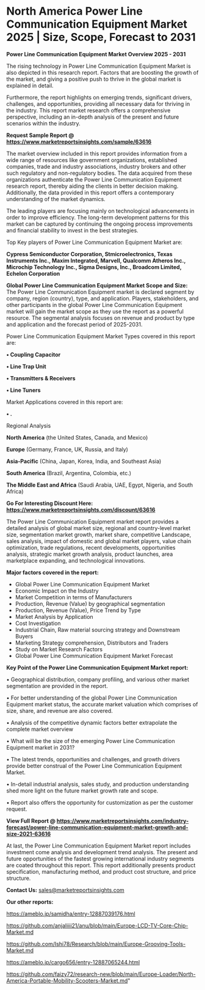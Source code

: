 # North America Power Line Communication Equipment Market 2025 | Size, Scope, Forecast to 2031

<Strong> Power Line Communication Equipment Market Overview 2025 - 2031</strong>

The rising technology in Power Line Communication Equipment Market is also depicted in this research report. Factors that are boosting the growth of the market, and giving a positive push to thrive in the global market is explained in detail.

Furthermore, the report highlights on emerging trends, significant drivers, challenges, and opportunities, providing all necessary data for thriving in the industry. This report market research offers a comprehensive perspective, including an in-depth analysis of the present and future scenarios within the industry.

<strong>Request Sample Report @ <a href=https://www.marketreportsinsights.com/sample/63616>https://www.marketreportsinsights.com/sample/63616</a></strong>

The market overview included in this report provides information from a wide range of resources like government organizations, established companies, trade and industry associations, industry brokers and other such regulatory and non-regulatory bodies. The data acquired from these organizations authenticate the Power Line Communication Equipment research report, thereby aiding the clients in better decision making. Additionally, the data provided in this report offers a contemporary understanding of the market dynamics.

The leading players are focusing mainly on technological advancements in order to improve efficiency. The long-term development patterns for this market can be captured by continuing the ongoing process improvements and financial stability to invest in the best strategies.

Top Key players of Power Line Communication Equipment Market are:

<strong>Cypress Semiconductor Corporation, Stmicroelectronics, Texas Instruments Inc., Maxim Integrated, Marvell, Qualcomm Atheros Inc., Microchip Technology Inc., Sigma Designs, Inc., Broadcom Limited, Echelon Corporation</strong>

<strong><b>Global Power Line Communication Equipment Market Scope and Size:</b></strong>
The Power Line Communication Equipment market is declared segment by company, region (country), type, and application. Players, stakeholders, and other participants in the global Power Line Communication Equipment market will gain the market scope as they use the report as a powerful resource. The segmental analysis focuses on revenue and product by type and application and the forecast period of 2025-2031.

Power Line Communication Equipment Market Types covered in this report are:

<strong>• Coupling Capacitor

• Line Trap Unit

• Transmitters & Receivers

• Line Tuners</strong>

Market Applications covered in this report are:

<strong>• .</strong> 

Regional Analysis

<strong>North America</strong> (the United States, Canada, and Mexico)

<strong>Europe</strong> (Germany, France, UK, Russia, and Italy)

<strong>Asia-Pacific</strong> (China, Japan, Korea, India, and Southeast Asia)

<strong>South America</strong> (Brazil, Argentina, Colombia, etc.)

<strong>The Middle East and Africa</strong> (Saudi Arabia, UAE, Egypt, Nigeria, and South Africa)

<strong>Go For Interesting Discount Here: <a href=https://www.marketreportsinsights.com/discount/63616>https://www.marketreportsinsights.com/discount/63616</a></strong>

The Power Line Communication Equipment market report provides a detailed analysis of global market size, regional and country-level market size, segmentation market growth, market share, competitive Landscape, sales analysis, impact of domestic and global market players, value chain optimization, trade regulations, recent developments, opportunities analysis, strategic market growth analysis, product launches, area marketplace expanding, and technological innovations.

<strong><b>Major factors covered in the report:</b></strong>
<ul>
  <li>Global Power Line Communication Equipment Market </li>
  <li>Economic Impact on the Industry</li>
  <li>Market Competition in terms of Manufacturers</li>
  <li>Production, Revenue (Value) by geographical segmentation</li>
  <li>Production, Revenue (Value), Price Trend by Type</li>
  <li>Market Analysis by Application</li>
  <li>Cost Investigation</li>
  <li>Industrial Chain, Raw material sourcing strategy and Downstream Buyers</li>
  <li>Marketing Strategy comprehension, Distributors and Traders</li>
  <li>Study on Market Research Factors</li>
  <li>Global Power Line Communication Equipment Market Forecast</li>
</ul>

<strong><b>Key Point of the Power Line Communication Equipment Market report:</b></strong>

• Geographical distribution, company profiling, and various other market segmentation are provided in the report.

• For better understanding of the global Power Line Communication Equipment market status, the accurate market valuation which comprises of size, share, and revenue are also covered.

• Analysis of the competitive dynamic factors better extrapolate the complete market overview

• What will be the size of the emerging Power Line Communication Equipment market in 2031?

• The latest trends, opportunities and challenges, and growth drivers provide better construal of the Power Line Communication Equipment Market.

• In-detail industrial analysis, sales study, and production understanding shed more light on the future market growth rate and scope.

• Report also offers the opportunity for customization as per the customer request.

<strong><b>View Full Report @ <a href=https://www.marketreportsinsights.com/industry-forecast/power-line-communication-equipment-market-growth-and-size-2021-63616>https://www.marketreportsinsights.com/industry-forecast/power-line-communication-equipment-market-growth-and-size-2021-63616</a></b></strong>


At last, the Power Line Communication Equipment Market report includes investment come analysis and development trend analysis. The present and future opportunities of the fastest growing international industry segments are coated throughout this report. This report additionally presents product specification, manufacturing method, and product cost structure, and price structure.

<strong>Contact Us:</strong>
sales@marketreportsinsights.com

<strong>Our other reports:</strong>

<a href=https://ameblo.jp/samidha/entry-12887039176.html>https://ameblo.jp/samidha/entry-12887039176.html</a>

<a href=https://github.com/anjaliiii21/anu/blob/main/Europe-LCD-TV-Core-Chip-Market.md>https://github.com/anjaliiii21/anu/blob/main/Europe-LCD-TV-Core-Chip-Market.md</a>

<a href=https://github.com/Ishi78/Research/blob/main/Europe-Grooving-Tools-Market.md>https://github.com/Ishi78/Research/blob/main/Europe-Grooving-Tools-Market.md</a>

<a href=https://ameblo.jp/cargo656/entry-12887065244.html>https://ameblo.jp/cargo656/entry-12887065244.html</a>

<a href=https://github.com/faizy72/research-new/blob/main/Europe-Loader/North-America-Portable-Mobility-Scooters-Market.md>https://github.com/faizy72/research-new/blob/main/Europe-Loader/North-America-Portable-Mobility-Scooters-Market.md</a>"

